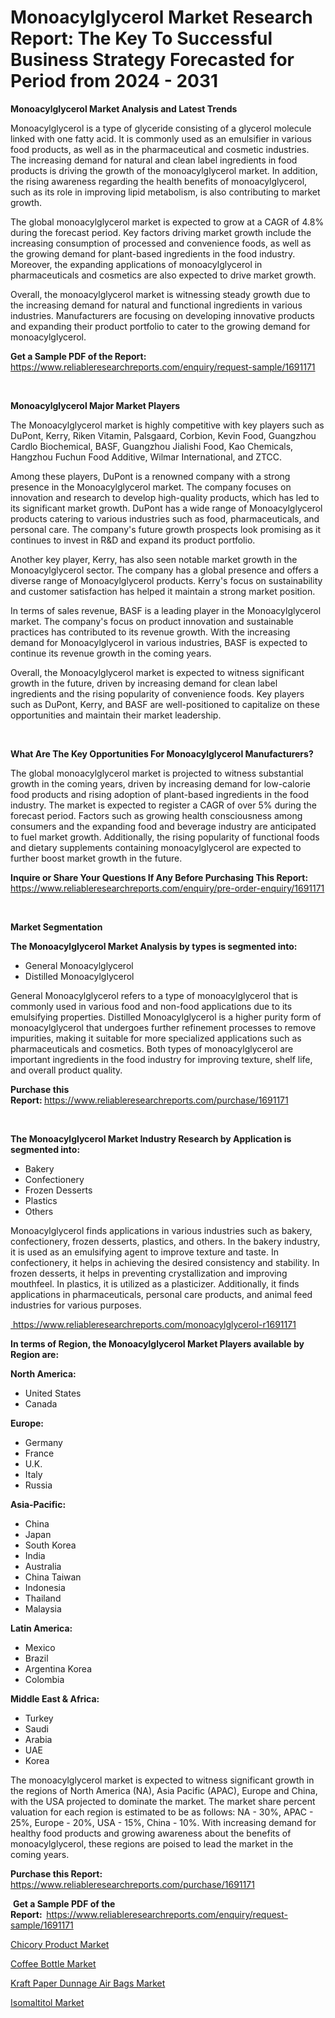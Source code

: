 <p><h1>Monoacylglycerol Market Research Report: The Key To Successful Business Strategy Forecasted for Period from 2024 - 2031</h1></p><p><strong>Monoacylglycerol Market Analysis and Latest Trends</strong></p>
<p><p>Monoacylglycerol is a type of glyceride consisting of a glycerol molecule linked with one fatty acid. It is commonly used as an emulsifier in various food products, as well as in the pharmaceutical and cosmetic industries. The increasing demand for natural and clean label ingredients in food products is driving the growth of the monoacylglycerol market. In addition, the rising awareness regarding the health benefits of monoacylglycerol, such as its role in improving lipid metabolism, is also contributing to market growth.</p><p>The global monoacylglycerol market is expected to grow at a CAGR of 4.8% during the forecast period. Key factors driving market growth include the increasing consumption of processed and convenience foods, as well as the growing demand for plant-based ingredients in the food industry. Moreover, the expanding applications of monoacylglycerol in pharmaceuticals and cosmetics are also expected to drive market growth.</p><p>Overall, the monoacylglycerol market is witnessing steady growth due to the increasing demand for natural and functional ingredients in various industries. Manufacturers are focusing on developing innovative products and expanding their product portfolio to cater to the growing demand for monoacylglycerol.</p></p>
<p><strong>Get a Sample PDF of the Report:&nbsp;</strong> <a href="https://www.reliableresearchreports.com/enquiry/request-sample/1691171">https://www.reliableresearchreports.com/enquiry/request-sample/1691171</a></p>
<p>&nbsp;</p>
<p><strong>Monoacylglycerol Major Market Players</strong></p>
<p><p>The Monoacylglycerol market is highly competitive with key players such as DuPont, Kerry, Riken Vitamin, Palsgaard, Corbion, Kevin Food, Guangzhou Cardlo Biochemical, BASF, Guangzhou Jialishi Food, Kao Chemicals, Hangzhou Fuchun Food Additive, Wilmar International, and ZTCC. </p><p>Among these players, DuPont is a renowned company with a strong presence in the Monoacylglycerol market. The company focuses on innovation and research to develop high-quality products, which has led to its significant market growth. DuPont has a wide range of Monoacylglycerol products catering to various industries such as food, pharmaceuticals, and personal care. The company's future growth prospects look promising as it continues to invest in R&D and expand its product portfolio.</p><p>Another key player, Kerry, has also seen notable market growth in the Monoacylglycerol sector. The company has a global presence and offers a diverse range of Monoacylglycerol products. Kerry's focus on sustainability and customer satisfaction has helped it maintain a strong market position.</p><p>In terms of sales revenue, BASF is a leading player in the Monoacylglycerol market. The company's focus on product innovation and sustainable practices has contributed to its revenue growth. With the increasing demand for Monoacylglycerol in various industries, BASF is expected to continue its revenue growth in the coming years.</p><p>Overall, the Monoacylglycerol market is expected to witness significant growth in the future, driven by increasing demand for clean label ingredients and the rising popularity of convenience foods. Key players such as DuPont, Kerry, and BASF are well-positioned to capitalize on these opportunities and maintain their market leadership.</p></p>
<p>&nbsp;</p>
<p><strong>What Are The Key Opportunities For Monoacylglycerol Manufacturers?</strong></p>
<p><p>The global monoacylglycerol market is projected to witness substantial growth in the coming years, driven by increasing demand for low-calorie food products and rising adoption of plant-based ingredients in the food industry. The market is expected to register a CAGR of over 5% during the forecast period. Factors such as growing health consciousness among consumers and the expanding food and beverage industry are anticipated to fuel market growth. Additionally, the rising popularity of functional foods and dietary supplements containing monoacylglycerol are expected to further boost market growth in the future.</p></p>
<p><strong>Inquire or Share Your Questions If Any Before Purchasing This Report:</strong> <a href="https://www.reliableresearchreports.com/enquiry/pre-order-enquiry/1691171">https://www.reliableresearchreports.com/enquiry/pre-order-enquiry/1691171</a></p>
<p>&nbsp;</p>
<p><strong>Market Segmentation</strong></p>
<p><strong>The Monoacylglycerol Market Analysis by types is segmented into:</strong></p>
<p><ul><li>General Monoacylglycerol</li><li>Distilled Monoacylglycerol</li></ul></p>
<p><p>General Monoacylglycerol refers to a type of monoacylglycerol that is commonly used in various food and non-food applications due to its emulsifying properties. Distilled Monoacylglycerol is a higher purity form of monoacylglycerol that undergoes further refinement processes to remove impurities, making it suitable for more specialized applications such as pharmaceuticals and cosmetics. Both types of monoacylglycerol are important ingredients in the food industry for improving texture, shelf life, and overall product quality.</p></p>
<p><strong>Purchase this Report:&nbsp;</strong><a href="https://www.reliableresearchreports.com/purchase/1691171">https://www.reliableresearchreports.com/purchase/1691171</a></p>
<p>&nbsp;</p>
<p><strong>The Monoacylglycerol Market Industry Research by Application is segmented into:</strong></p>
<p><ul><li>Bakery</li><li>Confectionery</li><li>Frozen Desserts</li><li>Plastics</li><li>Others</li></ul></p>
<p><p>Monoacylglycerol finds applications in various industries such as bakery, confectionery, frozen desserts, plastics, and others. In the bakery industry, it is used as an emulsifying agent to improve texture and taste. In confectionery, it helps in achieving the desired consistency and stability. In frozen desserts, it helps in preventing crystallization and improving mouthfeel. In plastics, it is utilized as a plasticizer. Additionally, it finds applications in pharmaceuticals, personal care products, and animal feed industries for various purposes.</p></p>
<p><a href="https://www.reliableresearchreports.com/monoacylglycerol-r1691171">&nbsp;https://www.reliableresearchreports.com/monoacylglycerol-r1691171</a></p>
<p><strong>In terms of Region, the Monoacylglycerol Market Players available by Region are:</strong></p>
<p>
    <p> <strong> North America: </strong>
        <ul>
            <li>United States</li>
            <li>Canada</li>
        </ul>
        </p> 
    <p> <strong> Europe: </strong>
        <ul>
            <li>Germany</li>
            <li>France</li>
            <li>U.K.</li>
            <li>Italy</li>
            <li>Russia</li>
        </ul>
        </p> 
    <p> <strong> Asia-Pacific: </strong>
        <ul>
            <li>China</li>
            <li>Japan</li>
            <li>South Korea</li>
            <li>India</li>
            <li>Australia</li>
            <li>China Taiwan</li>
            <li>Indonesia</li>
            <li>Thailand</li>
            <li>Malaysia</li>
        </ul>
        </p> 
    <p> <strong> Latin America: </strong>
        <ul>
            <li>Mexico</li>
            <li>Brazil</li>
            <li>Argentina Korea</li>
            <li>Colombia</li>
        </ul>
        </p> 
    <p> <strong> Middle East & Africa: </strong>
        <ul>
            <li>Turkey</li>
            <li>Saudi</li>
            <li>Arabia</li>
            <li>UAE</li>
            <li>Korea</li>
        </ul>
    </p>
    </p>
<p><p>The monoacylglycerol market is expected to witness significant growth in the regions of North America (NA), Asia Pacific (APAC), Europe and China, with the USA projected to dominate the market. The market share percent valuation for each region is estimated to be as follows: NA - 30%, APAC - 25%, Europe - 20%, USA - 15%, China - 10%. With increasing demand for healthy food products and growing awareness about the benefits of monoacylglycerol, these regions are poised to lead the market in the coming years.</p></p>
<p><strong>Purchase this Report: </strong><a href="https://www.reliableresearchreports.com/purchase/1691171">https://www.reliableresearchreports.com/purchase/1691171</a></p>
<p>&nbsp;<strong>Get a Sample PDF of the Report:&nbsp;&nbsp;</strong><a href="https://www.reliableresearchreports.com/enquiry/request-sample/1691171">https://www.reliableresearchreports.com/enquiry/request-sample/1691171</a></p>
<p><strong></strong></p>
<p><p><a href="https://github.com/sydneyHley85/Market-Research-Report-List-1/blob/main/chicory-product-market.md">Chicory Product Market</a></p><p><a href="https://issuu.com/reportprime-2/docs/coffee-bottle-market-size-2030.pptx">Coffee Bottle Market</a></p><p><a href="https://issuu.com/reportprime-2/docs/kraft-paper-dunnage-air-bags-market-size-2030.pptx">Kraft Paper Dunnage Air Bags Market</a></p><p><a href="https://github.com/JordyBecker/Market-Research-Report-List-1/blob/main/isomaltitol-market.md">Isomaltitol Market</a></p></p>